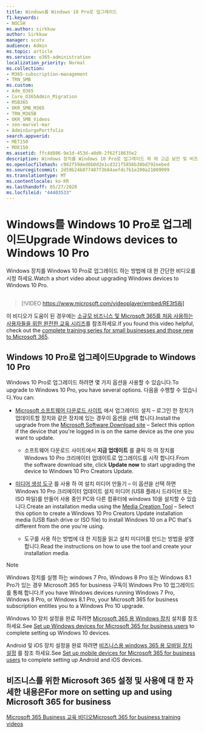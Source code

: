 ```yaml
---
title: Windows를 Windows 10 Pro로 업그레이드
f1.keywords:
- NOCSH
ms.author: sirkkuw
author: Sirkkuw
manager: scotv
audience: Admin
ms.topic: article
ms.service: o365-administration
localization_priority: Normal
ms.collection:
- M365-subscription-management
- TRN_SMB
ms.custom:
- Adm_O365
- Core_O365Admin_Migration
- MSB365
- OKR_SMB_M365
- TRN_M365B
- OKR_SMB_Videos
- seo-marvel-mar
- AdminSurgePortfolio
search.appverid:
- MET150
- MOE150
ms.assetid: ffc4d886-9e1d-453d-a0d0-2f62f18635e2
description: Windows 장치를 Windows 10 Pro로 업그레이드 하 여 고급 보안 및 비즈니스 네트워킹 기능을 활용 하는 방법을 알아봅니다.
ms.openlocfilehash: c982f59ded0b0d2e1cd321f5856b38bd792eebed
ms.sourcegitcommit: 2d59b24b877487f3b84aefdc7b1e200a21009999
ms.translationtype: MT
ms.contentlocale: ko-KR
ms.lasthandoff: 05/27/2020
ms.locfileid: "44403533"
---
```

# <a name="upgrade-windows-devices-to-windows-10-pro"></a><span data-ttu-id="75333-103">Windows를 Windows 10 Pro로 업그레이드</span><span class="sxs-lookup"><span data-stu-id="75333-103">Upgrade Windows devices to Windows 10 Pro</span></span>

<span data-ttu-id="75333-104">Windows 장치를 Windows 10 Pro로 업그레이드 하는 방법에 대 한 간단한 비디오를 시청 하세요.</span><span class="sxs-lookup"><span data-stu-id="75333-104">Watch a short video about upgrading Windows devices to Windows 10 Pro.</span></span><br><br>

> [!VIDEO https://www.microsoft.com/videoplayer/embed/RE3t58j] 

<span data-ttu-id="75333-105">이 비디오가 도움이 된 경우에는 [소규모 비즈니스 및 Microsoft 365를 처음 사용하는 사용자들을 위한 완전한 교육 시리즈](https://support.office.com/article/6ab4bbcd-79cf-4000-a0bd-d42ce4d12816)를 참조하세요.</span><span class="sxs-lookup"><span data-stu-id="75333-105">If you found this video helpful, check out the [complete training series for small businesses and those new to Microsoft 365](https://support.office.com/article/6ab4bbcd-79cf-4000-a0bd-d42ce4d12816).</span></span>

## <a name="upgrade-to-windows-10-pro"></a><span data-ttu-id="75333-106">Windows 10 Pro로 업그레이드</span><span class="sxs-lookup"><span data-stu-id="75333-106">Upgrade to Windows 10 Pro</span></span>
  
<span data-ttu-id="75333-107">Windows 10 Pro로 업그레이드 하려면 몇 가지 옵션을 사용할 수 있습니다.</span><span class="sxs-lookup"><span data-stu-id="75333-107">To upgrade to Windows 10 Pro, you have several options.</span></span> <span data-ttu-id="75333-108">다음을 수행할 수 있습니다.</span><span class="sxs-lookup"><span data-stu-id="75333-108">You can:</span></span>
    
- <span data-ttu-id="75333-109">[Microsoft 소프트웨어 다운로드 사이트](https://go.microsoft.com/fwlink/?LinkID=836951 ) 에서 업그레이드 설치 &ndash; 로그인 한 장치가 업데이트할 장치와 같은 장치에 있는 경우이 옵션을 선택 합니다.</span><span class="sxs-lookup"><span data-stu-id="75333-109">Install the upgrade from the [Microsoft Software Download site](https://go.microsoft.com/fwlink/?LinkID=836951 ) &ndash; Select this option if the device that you're logged in is on the same device as the one you want to update.</span></span> 

    - <span data-ttu-id="75333-110">소프트웨어 다운로드 사이트에서 **지금 업데이트** 를 클릭 하 여 장치를 Windows 10 Pro 크리에이터 업데이트로 업그레이드를 시작 합니다.</span><span class="sxs-lookup"><span data-stu-id="75333-110">From the software download site, click **Update now** to start upgrading the device to Windows 10 Pro Creators Update.</span></span> 
    
- <span data-ttu-id="75333-111">[미디어 생성 도구](https://go.microsoft.com/fwlink/?LinkID=836960) 를 사용 하 여 설치 미디어 만들기 &ndash; 이 옵션을 선택 하면 Windows 10 Pro 크리에이터 업데이트 설치 미디어 (USB 플래시 드라이브 또는 ISO 파일)를 만들어 사용 중인 PC와 다른 컴퓨터에 windows 10을 설치할 수 있습니다.</span><span class="sxs-lookup"><span data-stu-id="75333-111">Create an installation media using the [Media Creation Tool](https://go.microsoft.com/fwlink/?LinkID=836960) &ndash; Select this option to create a Windows 10 Pro Creators Update installation media (USB flash drive or ISO file) to install Windows 10 on a PC that's different from the one you're using.</span></span>

    - <span data-ttu-id="75333-112">도구를 사용 하는 방법에 대 한 지침을 읽고 설치 미디어를 만드는 방법을 설명 합니다.</span><span class="sxs-lookup"><span data-stu-id="75333-112">Read the instructions on how to use the tool and create your installation media.</span></span> 

> [!NOTE]
> <span data-ttu-id="75333-113">Windows 장치를 실행 하는 windows 7 Pro, Windows 8 Pro 또는 Windows 8.1 Pro가 있는 경우 Microsoft 365 for business 구독이 Windows Pro 10 업그레이드를 통해 합니다.</span><span class="sxs-lookup"><span data-stu-id="75333-113">If you have Windows devices running Windows 7 Pro, Windows 8 Pro, or Windows 8.1 Pro, your Microsoft 365 for business subscription entitles you to a Windows Pro 10 upgrade.</span></span>
    
<span data-ttu-id="75333-114">Windows 10 장치 설정을 완료 하려면 [Microsoft 365 용 Windows 장치](set-up-windows-devices.md) 설치를 참조 하세요.</span><span class="sxs-lookup"><span data-stu-id="75333-114">See [Set up Windows devices for Microsoft 365 for business users](set-up-windows-devices.md) to complete setting up Windows 10 devices.</span></span> 
  
<span data-ttu-id="75333-115">Android 및 iOS 장치 설정을 완료 하려면 [비즈니스용 windows 365 용 모바일 장치 설정](set-up-mobile-devices.md) 를 참조 하세요.</span><span class="sxs-lookup"><span data-stu-id="75333-115">See [Set up mobile devices for Microsoft 365 for business users](set-up-mobile-devices.md) to complete setting up Android and iOS devices.</span></span> 
  
## <a name="for-more-on-setting-up-and-using-microsoft-365-for-business"></a><span data-ttu-id="75333-116">비즈니스를 위한 Microsoft 365 설정 및 사용에 대 한 자세한 내용은</span><span class="sxs-lookup"><span data-stu-id="75333-116">For more on setting up and using Microsoft 365 for business</span></span>

[<span data-ttu-id="75333-117">Microsoft 365 Business 교육 비디오</span><span class="sxs-lookup"><span data-stu-id="75333-117">Microsoft 365 for business training videos</span></span>](https://support.office.com/article/6ab4bbcd-79cf-4000-a0bd-d42ce4d12816)

